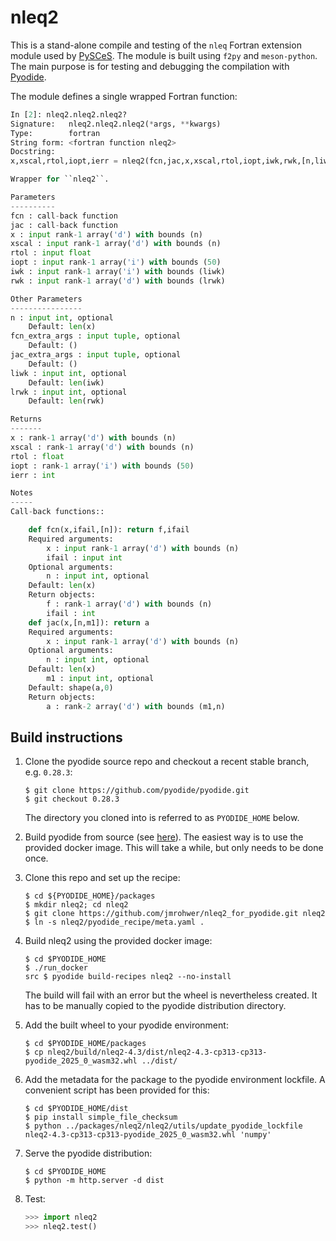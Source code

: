 # nleq2

This is a stand-alone compile and testing of the `nleq` Fortran extension module
used by [PySCeS](https://github.com/PySCeS/pysces).
The module is built using `f2py` and `meson-python`.
The main purpose is for testing and debugging the compilation with
[Pyodide](https://pyodide.org/en/stable/index.html).

The module defines a single wrapped Fortran function:

```python
In [2]: nleq2.nleq2.nleq2?
Signature:   nleq2.nleq2.nleq2(*args, **kwargs)
Type:        fortran
String form: <fortran function nleq2>
Docstring:
x,xscal,rtol,iopt,ierr = nleq2(fcn,jac,x,xscal,rtol,iopt,iwk,rwk,[n,liwk,lrwk,fcn_extra_args,jac_extra_args])

Wrapper for ``nleq2``.

Parameters
----------
fcn : call-back function
jac : call-back function
x : input rank-1 array('d') with bounds (n)
xscal : input rank-1 array('d') with bounds (n)
rtol : input float
iopt : input rank-1 array('i') with bounds (50)
iwk : input rank-1 array('i') with bounds (liwk)
rwk : input rank-1 array('d') with bounds (lrwk)

Other Parameters
----------------
n : input int, optional
    Default: len(x)
fcn_extra_args : input tuple, optional
    Default: ()
jac_extra_args : input tuple, optional
    Default: ()
liwk : input int, optional
    Default: len(iwk)
lrwk : input int, optional
    Default: len(rwk)

Returns
-------
x : rank-1 array('d') with bounds (n)
xscal : rank-1 array('d') with bounds (n)
rtol : float
iopt : rank-1 array('i') with bounds (50)
ierr : int

Notes
-----
Call-back functions::

    def fcn(x,ifail,[n]): return f,ifail
    Required arguments:
        x : input rank-1 array('d') with bounds (n)
        ifail : input int
    Optional arguments:
        n : input int, optional
    Default: len(x)
    Return objects:
        f : rank-1 array('d') with bounds (n)
        ifail : int
    def jac(x,[n,m1]): return a
    Required arguments:
        x : input rank-1 array('d') with bounds (n)
    Optional arguments:
        n : input int, optional
    Default: len(x)
        m1 : input int, optional
    Default: shape(a,0)
    Return objects:
        a : rank-2 array('d') with bounds (m1,n)
```

## Build instructions

1. Clone the pyodide source repo and checkout a recent stable branch, e.g.
   `0.28.3`:
   ```shell
   $ git clone https://github.com/pyodide/pyodide.git
   $ git checkout 0.28.3
    ```
   The directory you cloned into is referred to as `PYODIDE_HOME` below.

1. Build pyodide from source
   (see [here](https://pyodide.org/en/stable/development/building-from-sources.html#using-docker)).
   The easiest way is to use the provided docker image.
   This will take a while, but only needs to be done once.

1. Clone this repo and set up the recipe:
   ```shell
   $ cd ${PYODIDE_HOME}/packages
   $ mkdir nleq2; cd nleq2
   $ git clone https://github.com/jmrohwer/nleq2_for_pyodide.git nleq2
   $ ln -s nleq2/pyodide_recipe/meta.yaml .
   ```

1. Build nleq2 using the provided docker image:
   ```shell
   $ cd $PYODIDE_HOME
   $ ./run_docker
   src $ pyodide build-recipes nleq2 --no-install
   ```
   The build will fail with an error but the wheel is nevertheless created.
   It has to be manually copied to the pyodide distribution directory.

1. Add the built wheel to your pyodide environment:
   ```shell
   $ cd $PYODIDE_HOME/packages
   $ cp nleq2/build/nleq2-4.3/dist/nleq2-4.3-cp313-cp313-pyodide_2025_0_wasm32.whl ../dist/
   ```

1. Add the metadata for the package to the pyodide environment lockfile.
   A convenient script has been provided for this:
   ```shell
   $ cd $PYODIDE_HOME/dist
   $ pip install simple_file_checksum
   $ python ../packages/nleq2/nleq2/utils/update_pyodide_lockfile nleq2-4.3-cp313-cp313-pyodide_2025_0_wasm32.whl 'numpy'
   ```

1. Serve the pyodide distribution:
   ```shell
   $ cd $PYODIDE_HOME
   $ python -m http.server -d dist
   ```

1. Test:
   ```python
   >>> import nleq2
   >>> nleq2.test()
   ```

